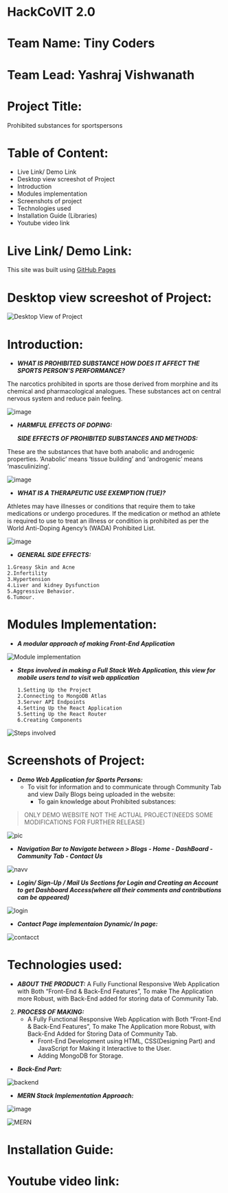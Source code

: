 # HackCoVIT 2.0

# Team Name: Tiny Coders
# Team Lead: Yashraj Vishwanath

# Project Title:
Prohibited substances for sportspersons

# Table of Content:
 - Live Link/ Demo Link
 - Desktop view screeshot of Project
 - Introduction
 - Modules implementation 
 - Screenshots of project 
 - Technologies used
 - Installation Guide (Libraries)
 - Youtube video link

# Live Link/ Demo Link:
This site was built using [GitHub Pages](https://yashrajv17.github.io/gym_website/)

# Desktop view screeshot of Project:
![Desktop View of Project](https://user-images.githubusercontent.com/91608542/161697361-d24668bf-6c63-41fe-968a-d4588cbd47ff.png)

# Introduction:

- ***WHAT IS PROHIBITED SUBSTANCE HOW DOES IT AFFECT THE SPORTS PERSON'S PERFORMANCE?***

The narcotics prohibited in sports are those derived from morphine and its chemical and pharmacological analogues. These substances act on central nervous system and reduce pain feeling.

![image](https://user-images.githubusercontent.com/91608542/161713730-1ffd6610-b20a-4cee-afe3-a8353ed051f6.png)

 - ***HARMFUL EFFECTS OF DOPING:***
  
   ***SIDE EFFECTS OF PROHIBITED SUBSTANCES AND METHODS:***

These are the substances that have both anabolic and androgenic properties. ‘Anabolic’ means ‘tissue building’ and ‘androgenic’ means ‘masculinizing’.
 
 ![image](https://user-images.githubusercontent.com/91608542/161713861-b0d165f1-e199-46ad-97e5-fecf34d017ba.png)


 - ***WHAT IS A THERAPEUTIC USE EXEMPTION (TUE)?***

Athletes may have illnesses or conditions that require them to take medications or undergo procedures. If the medication or method an athlete is required to use to treat an illness or condition is prohibited as per the World Anti-Doping Agency’s (WADA) Prohibited List.

![image](https://user-images.githubusercontent.com/91608542/161714025-33d970c3-b798-4bca-b635-96f61c2fcf52.png)


   - ***GENERAL SIDE EFFECTS:***
 
 
    1.Greasy Skin and Acne
    2.Infertility
    3.Hypertension
    4.Liver and kidney Dysfunction
    5.Aggressive Behavior.
    6.Tumour.

# Modules Implementation:

  - ***A modular approach of making Front-End Application***
  
![Module implementation](https://user-images.githubusercontent.com/91608542/161703991-d31d6151-1764-41ab-88d6-1e331961f581.png)

  - ***Steps involved in making a Full Stack Web Application, this view for mobile users tend to visit web application***
  
        1.Setting Up the Project
        2.Connecting to MongoDB Atlas
        3.Server API Endpoints
        4.Setting Up the React Application
        5.Setting Up the React Router
        6.Creating Components
        
![Steps involved](https://user-images.githubusercontent.com/91608542/161704563-fd93dfdc-c706-47be-8ccc-f40dde52b50a.png)

# Screenshots of Project:

- ***Demo Web Application for Sports Persons:***
   - To visit for information and to communicate through Community Tab and view Daily Blogs being uploaded in the website: 
       -  To gain knowledge about Prohibited substances:
> ONLY DEMO WEBSITE NOT THE ACTUAL PROJECT(NEEDS SOME MODIFICATIONS FOR FURTHER RELEASE)

![pic](https://user-images.githubusercontent.com/91608542/161710759-144602c2-6142-4928-8981-b9a853e9dd8b.png)

- ***Navigation Bar to Navigate between > Blogs - Home - DashBoard - Community Tab - Contact Us***

![navv](https://user-images.githubusercontent.com/91608542/161712244-93aa6048-3356-4fff-9506-9e37a85b8598.png)


-  ***Login/ Sign-Up / Mail Us Sections for Login and Creating an Account to get Dashboard Access(where all their comments and contributions can be appeared)***

![login](https://user-images.githubusercontent.com/91608542/161712696-a1bdc562-e14f-4138-9dc7-e4070c398894.png)

- ***Contact Page implementaion Dynamic/ In page:***


![contacct](https://user-images.githubusercontent.com/91608542/161711851-2e168b69-686e-4dc7-88b5-922cf015e034.png)



# Technologies used:

 - ***ABOUT THE PRODUCT:***
   A Fully Functional Responsive Web Application with Both “Front-End & Back-End Features”, To make The Application more Robust, with Back-End added for storing data of Community Tab.

2. ***PROCESS OF MAKING:***
   - A Fully Functional Responsive Web Application with Both “Front-End & Back-End Features”, To make The Application more Robust, with Back-End Added for Storing Data of Community Tab.
       - Front-End Development using HTML, CSS(Designing Part) and JavaScript for Making it Interactive to the User.
        - Adding MongoDB for Storage.

- ***Back-End Part:***

![backend](https://user-images.githubusercontent.com/91608542/161708725-83d36860-57cc-4a65-8097-a3aa67624404.png)

 - ***MERN Stack Implementation Approach:***
 

 ![image](https://user-images.githubusercontent.com/91608542/161716852-4b54d8cf-e34c-431e-a8ee-61a8750e7b97.png)
 
 ![MERN](https://user-images.githubusercontent.com/91608542/161709511-96adedbc-3cb5-47c8-bd3f-6cebced9d823.png)



# Installation Guide:


# Youtube video link:
